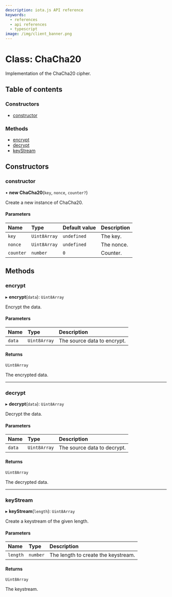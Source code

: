 ```yaml
---
description: iota.js API reference
keywords:
  - references
  - api references
  - typescript
image: /img/client_banner.png
---
```


# Class: ChaCha20

Implementation of the ChaCha20 cipher.

## Table of contents

### Constructors

- [constructor](ChaCha20.md#constructor)

### Methods

- [encrypt](ChaCha20.md#encrypt)
- [decrypt](ChaCha20.md#decrypt)
- [keyStream](ChaCha20.md#keystream)

## Constructors

### constructor

• **new ChaCha20**(`key`, `nonce`, `counter?`)

Create a new instance of ChaCha20.

#### Parameters

| Name      | Type         | Default value | Description |
| :-------- | :----------- | :------------ | :---------- |
| `key`     | `Uint8Array` | `undefined`   | The key.    |
| `nonce`   | `Uint8Array` | `undefined`   | The nonce.  |
| `counter` | `number`     | `0`           | Counter.    |

## Methods

### encrypt

▸ **encrypt**(`data`): `Uint8Array`

Encrypt the data.

#### Parameters

| Name   | Type         | Description                 |
| :----- | :----------- | :-------------------------- |
| `data` | `Uint8Array` | The source data to encrypt. |

#### Returns

`Uint8Array`

The encrypted data.

---

### decrypt

▸ **decrypt**(`data`): `Uint8Array`

Decrypt the data.

#### Parameters

| Name   | Type         | Description                 |
| :----- | :----------- | :-------------------------- |
| `data` | `Uint8Array` | The source data to decrypt. |

#### Returns

`Uint8Array`

The decrypted data.

---

### keyStream

▸ **keyStream**(`length`): `Uint8Array`

Create a keystream of the given length.

#### Parameters

| Name     | Type     | Description                         |
| :------- | :------- | :---------------------------------- |
| `length` | `number` | The length to create the keystream. |

#### Returns

`Uint8Array`

The keystream.
